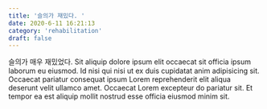 ```yaml
---
title: '슬의가 재밌다. '
date: 2020-6-11 16:21:13
category: 'rehabilitation'
draft: false
---
```


슬의가 매우 재밌었다.
Sit aliquip dolore ipsum elit occaecat sit officia ipsum laborum eu eiusmod. Id nisi qui nisi ut ex duis cupidatat anim adipisicing sit. Occaecat pariatur consequat ipsum Lorem reprehenderit elit aliqua deserunt velit ullamco amet. Occaecat Lorem excepteur do pariatur sit. Et tempor ea est aliquip mollit nostrud esse officia eiusmod minim sit.
